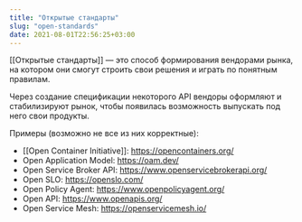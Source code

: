 ```yaml
---
title: "Открытые стандарты"
slug: "open-standards"
date: 2021-08-01T22:56:25+03:00
---
```


[[Открытые стандарты]] — это способ формирования вендорами рынка, на котором они смогут строить свои решения и играть по понятным правилам.

Через создание спецификации некоторого API вендоры оформляют и стабилизируют рынок, чтобы появилась возможность выпускать под него свои продукты.

Примеры (возможно не все из них корректные):
- [[Open Container Initiative]]: <https://opencontainers.org/>
- Open Application Model: <https://oam.dev/>
- Open Service Broker API: <https://www.openservicebrokerapi.org/>
- Open SLO: <https://openslo.com/>
- Open Policy Agent: <https://www.openpolicyagent.org/>
- Open API: <https://www.openapis.org/>
- Open Service Mesh: <https://openservicemesh.io/>
